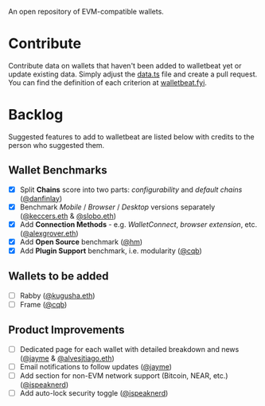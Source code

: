 An open repository of EVM-compatible wallets.

# Contribute

Contribute data on wallets that haven't been added to walletbeat yet or update existing data. Simply adjust the [data.ts](https://github.com/fluidkey/walletbeat/blob/main/src/data/data.ts) file and create a pull request. You can find the definition of each criterion at [walletbeat.fyi](https://walletbeat.fyi).

# Backlog

Suggested features to add to walletbeat are listed below with credits to the person who suggested them.

## Wallet Benchmarks
- [X] Split **Chains** score into two parts: *configurability* and *default chains* ([@danfinlay](https://warpcast.com/danfinlay/0xa8ffa1dd))
- [X] Benchmark *Mobile* / *Browser* / *Desktop* versions separately ([@keccers.eth](https://warpcast.com/keccers.eth/0x9898e139) & [@slobo.eth](https://warpcast.com/slobo.eth/0x7e21b2c8))
- [X] Add **Connection Methods** - e.g. *WalletConnect*, *browser extension*, etc. ([@alexgrover.eth](https://warpcast.com/alexgrover.eth/0x67353a3e))
- [X] Add **Open Source** benchmark ([@hm](https://warpcast.com/hm/0xcb3eb766))
- [X] Add **Plugin Support** benchmark, i.e. modularity ([@cqb](https://warpcast.com/cqb/0x808aac21))

## Wallets to be added
- [ ] Rabby ([@kugusha.eth](https://warpcast.com/kugusha.eth/0x2fa5604d)) 
- [ ] Frame ([@cqb](https://warpcast.com/cqb/0x2592d4cf))

## Product Improvements
- [ ] Dedicated page for each wallet with detailed breakdown and news ([@jayme](https://warpcast.com/jayme/0x0ac43cd2) & [@alvesjtiago.eth](https://warpcast.com/alvesjtiago.eth/0xad9fca27))
- [ ] Email notifications to follow updates ([@jayme](https://warpcast.com/jayme/0x0ac43cd2))
- [ ] Add section for non-EVM network support (Bitcoin, NEAR, etc.) ([@ispeaknerd](https://warpcast.com/ispeaknerd))
- [ ] Add auto-lock security toggle ([@ispeaknerd](https://warpcast.com/ispeaknerd))
